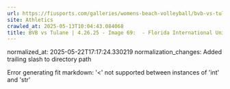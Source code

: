 ```yaml
---
url: https://fiusports.com/galleries/womens-beach-volleyball/bvb-vs-tulane-4-26-25/image-69/358/62933/
site: Athletics
crawled_at: 2025-05-13T10:04:43.084068
title: BVB vs Tulane | 4.26.25 - Image 69:  - Florida International University
---
```

normalized_at: 2025-05-22T17:17:24.330219
normalization_changes: Added trailing slash to directory path

Error generating fit markdown: '<' not supported between instances of 'int' and 'str'